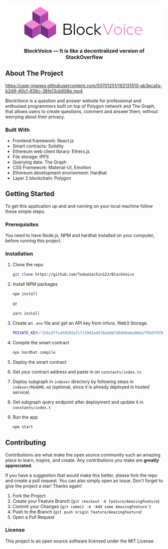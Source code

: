 <div id="top"></div>

<br />
<div align="center">
  <a href="https://github.com/TedwaSachin123/BlockVoice">
    <img src="./public/Block-removebg-preview.png" alt="Logo" >
  </a>

<h3 align="center">BlockVoice  — It is like a decentralized version of StackOverflow</h3>

</div>

## About The Project

https://user-images.githubusercontent.com/50701251/192131510-ab3ecafa-b2d9-40cf-836c-38fe13cb608e.mp4


BlockVoice is a question and answer website for professional and enthusiast programmers built on top of Polygon network and The Graph, that allows users to create questions, comment and answer them, without worrying about their privacy.


### Built With

- Frontend framework: React.js
- Smart contracts: Solidity
- Ethereum web client library: Ethers.js
- File storage: IPFS
- Querying data: The Graph
- CSS Framework: Material-UI, Emotion
- Ethereum development environment: Hardhat
- Layer 2 blockchain: Polygon


<!-- GETTING STARTED -->

## Getting Started

To get this application up and and running on your local machine follow these simple steps.

### Prerequisites

You need to have Node.js, NPM and hardhat installed on your computer, before running this project.

### Installation

1. Clone the repo
   ```sh
   git clone https://github.com/TedwaSachin123/BlockVoice
   ```
2. Install NPM packages

   ```sh
   npm install
   ```

   or

   ```sh
   yarn install
   ```
3. Create an `.env` file and get an API key from infura, Web3 Storage. 
   ```sh
   PRIVATE_KEY="156a3ffca59392a7c7139d2a4576eb8b736b60a8a986a776b5f9f0970285a4f7"
   ```
4. Compile the smart contract
   ```sh
   npx hardhat compile
   ```
5. Deploy the smart contract
6. Get your contract address and paste in on `constants/index.ts`

7. Deploy subgraph in `indexer` directory by following steps in `indexer/README.md` (optional, since it is already deployed in hosted service)

8. Get subgraph query endpoint after deployment and update it in `constants/index.t`

9. Run the app

   ```sh
   npm start
   ```


## Contributing

Contributions are what make the open source community such an amazing place to learn, inspire, and create. Any contributions you make are **greatly appreciated**.

If you have a suggestion that would make this better, please fork the repo and create a pull request. You can also simply open an issue.
Don't forget to give the project a star! Thanks again!

1. Fork the Project
2. Create your Feature Branch (`git checkout -b feature/AmazingFeature`)
3. Commit your Changes (`git commit -m 'Add some AmazingFeature'`)
4. Push to the Branch (`git push origin feature/AmazingFeature`)
5. Open a Pull Request

### License

This project is an open source software licensed under the MIT License





